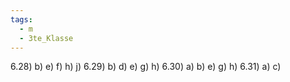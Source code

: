 ```yaml
---
tags:
  - m
  - 3te_Klasse
---
```

6.28)
b)
e)
f)
h)
j)
6.29)
b)
d)
e)
g)
h)
6.30)
a)
b)
e)
g)
h)
6.31)
a)
c)